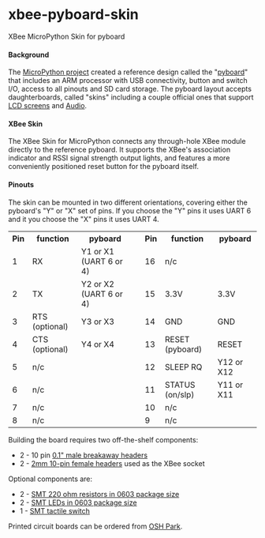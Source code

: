 # xbee-pyboard-skin
XBee MicroPython Skin for pyboard

<h4>Background</h4>
The <a href="http://micropython.org">MicroPython project</a> created a reference design called the "<a href="http://docs.micropython.org/en/latest/pyboard/pyboard/quickref.html">pyboard</a>" that includes an ARM processor with USB connectivity, button and switch I/O, access to all pinouts and SD card storage. The pyboard layout accepts daughterboards, called "skins" including a couple official ones that support <a href="https://micropython.org/store/#/products/LCD32MKv1_0">LCD screens</a> and <a href="https://micropython.org/store/#/products/AMPv1_0">Audio</a>.

<h4>XBee Skin</h4>
The XBee Skin for MicroPython connects any through-hole XBee module directly to the reference pyboard. It supports the XBee's association indicator and RSSI signal strength output lights, and features a more conveniently positioned reset button for the pyboard itself.

<h4>Pinouts</h4>

The skin can be mounted in two different orientations, covering either the pyboard's "Y" or "X" set of pins. If you choose the "Y" pins it uses UART 6 and it you choose the "X" pins it uses UART 4.

<table>
  <tr>
    <th>Pin</th>
    <th>function</th>
    <th>pyboard</th>
    <th></th>
    <th>Pin</th>
    <th>function</th>
    <th>pyboard</th>
  </tr>
  <tr>
    <td>1</td>
    <td>RX</td>
    <td>Y1 or X1 (UART 6 or 4)</td>
    <td></td>
    <td>16</td>
    <td>n/c</td>
    <td></td>
  </tr>
  <tr>
    <td>2</td>
    <td>TX</td>
    <td>Y2 or X2 (UART 6 or 4)</td>
    <td></td>
    <td>15</td>
    <td>3.3V</td>
    <td>3.3V</td>
  </tr>
    <tr>
    <td>3</td>
    <td>RTS (optional)</td>
    <td>Y3 or X3</td>
    <td></td>
    <td>14</td>
    <td>GND</td>
    <td>GND</td>
  </tr>
    <tr>
    <td>4</td>
    <td>CTS (optional)</td>
    <td>Y4 or X4</td>
    <td></td>
    <td>13</td>
    <td>RESET (pyboard)</td>
    <td>RESET</td>
  </tr>
    <tr>
    <td>5</td>
    <td>n/c</td>
    <td></td>
    <td></td>
    <td>12</td>
    <td>SLEEP RQ</td>
    <td>Y12 or X12</td>
  </tr>
    <tr>
    <td>6</td>
    <td>n/c</td>
    <td></td>
    <td></td>
    <td>11</td>
    <td>STATUS (on/slp)</td>
    <td>Y11 or X11</td>
  </tr>
    <tr>
    <td>7</td>
    <td>n/c</td>
    <td></td>
    <td></td>
    <td>10</td>
    <td>n/c</td>
    <td></td>
  </tr>
    <tr>
    <td>8</td>
    <td>n/c</td>
    <td></td>
    <td></td>
    <td>9</td>
    <td>n/c</td>
    <td></td>
  </tr>
</table>

Building the board requires two off-the-shelf components:
<ul>
<li>2 - 10 pin <a href="https://www.sparkfun.com/products/116">0.1" male breakaway headers</a></li>
<li>2 - <a href="https://www.sparkfun.com/products/8272">2mm 10-pin female headers</a> used as the XBee socket</li>
</ul>

Optional components are:
<ul>
<li>2 - <a href="http://www.digikey.com/product-search/en?keywords=541-220GCT-ND">SMT 220 ohm resistors in 0603 package size</a></li>
<li>2 - <a href="https://www.digikey.com/product-search/en?keywords=511-1585-1-ND">SMT LEDs in 0603 package size</a></li>
<li>1 - <a href="https://www.sparkfun.com/products/8720">SMT tactile switch</a></li>
</ul>

Printed circuit boards can be ordered from <a href="https://oshpark.com/shared_projects/VDeE8qlG">OSH Park</a>.

